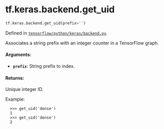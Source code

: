 <div itemscope itemtype="http://developers.google.com/ReferenceObject">
<meta itemprop="name" content="tf.keras.backend.get_uid" />
<meta itemprop="path" content="Stable" />
</div>

# tf.keras.backend.get_uid

``` python
tf.keras.backend.get_uid(prefix='')
```



Defined in [`tensorflow/python/keras/backend.py`](/code/stable/tensorflow/python/keras/backend.py).

Associates a string prefix with an integer counter in a TensorFlow graph.

#### Arguments:

* <b>`prefix`</b>: String prefix to index.


#### Returns:

  Unique integer ID.

Example:

```
  >>> get_uid('dense')
  1
  >>> get_uid('dense')
  2
```